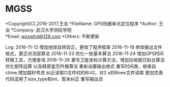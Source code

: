 ﻿# MGSS
  *Copyright(C),2016-2017,王会
  *FileName:  GPS伪据单点定位程序
  *Author:    王会
  *Company:   武汉大学测绘学院  
  *Email:     wzxwhd@126.com
  *Others:    不断更新
 
Log:
 2016-11-12 增加地球自转改正，更改了程序框架
 2016-11-18 修改输出文件格式，更正对流层算法
 2016-11-23 优化一些基本算法
 2016-11-24 增加GPS时间转换工具，方便查询
 2016-11-26 重写卫星坐标计算方法，增加拉格朗日拟合算法
			优化矩阵运算
            以及精密星历外推算法
			重新设置输出格式
			重写时间类，继承自ctime,增加跳秒考虑
			纠正读取O文件时的BUG，对2.x的Rinex文件读取
			更加完善
			代码混用了size_type和int，暂未纠正
			重写输出流
			